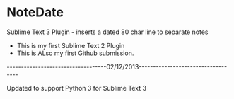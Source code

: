 NoteDate
========

Sublime Text 3 Plugin - inserts a dated 80 char line to separate notes

- This is my first Sublime Text 2 Plugin
- This is ALso my first Github submission.

-----------------------------------02/12/2013-----------------------------------

Updated to support Python 3 for Sublime Text 3

